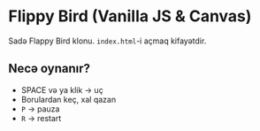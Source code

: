 # Flippy Bird (Vanilla JS & Canvas)

Sadə Flappy Bird klonu. `index.html`-i açmaq kifayətdir.

## Necə oynanır?
- SPACE və ya klik → uç
- Borulardan keç, xal qazan
- `P` → pauza
- `R` → restart
